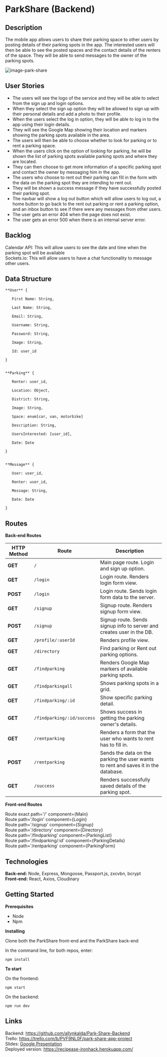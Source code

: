 # ParkShare (Backend)

## Description

The mobile app allows users to share their parking space to other users by posting details of their parking spots in the app. The interested users will then be able to see the posted spaces and the contact details of the renters of the space. They will be able to send messages to the owner of the parking spots.

![image-park-share](https://i.postimg.cc/v8CCDBGV/parkshare.png)

## User Stories

- The users will see the logo of the service and they will be able to select from the sign up and login options.</br>
- When they select the sign up option they will be allowed to sign up with their personal details and add a photo to their profile.</br>
- When the users select the log in option, they will be able to log in to the app using their login details.</br>
- They will see the Google Map showing their location and markers showing the parking spots available in the area.</br>
- The users will then be able to choose whether to look for parking or to rent a parking space.</br>
- When the users click on the option of looking for parking, he will be shown the list of parking spots available parking spots and where they are located.</br>
- They can then choose to get more information of a specific parking spot and contact the owner by messaging him in the app.</br>
- The users who choose to rent out their parking can fill in the form with the data on the parking spot they are intending to rent out.</br>
- They will be shown a success message if they have successfully posted their parking spot.</br>
- The navbar will show a log out button which will allow users to log out, a home button to go back to the rent out parking or rent a parking option, and an inbox button to see if there were any messages from other users.</br>
- The user gets an error 404 when the page does not exist. </br>
- The user gets an error 500 when there is an internal server error. </br>

## Backlog

Calendar API: This will allow users to see the date and time when the parking spot will be available</br>
Sockets.io: This will allow users to have a chat functionality to message other users.

## Data Structure
```
**User** { 

​	First Name: String,

​	Last Name: String,

​	Email: String,

​	Username: String,

​	Password: String,

​	Image: String,

​	Id: user_id

}
```
```

**Parking** {

​	Renter: user_id,

​	Location: Object,

​	District: String,

​	Image: String,

​	Space: enum[car, van, motorbike]

​	Description: String,

​	UsersInterested: [user_id],

​	Date: Date

}
```
```

**Message** {

​	User: user_id,

​	Renter: user_id,

​	Message: String,

​	Date: Date

}
```
## Routes

**Back-end Routes**

| HTTP Method | Route              | Description                                                  |
| ----------- | ------------------ | ------------------------------------------------------------ |
| ****GET****     | `/`                | Main page route. Login and sign up option.                   |
| ****GET****     | `/login`           | Login route. Renders login form view.                        |
| ****POST****    | `/login`           | Login route. Sends login form data to the server.            |
| ****GET****     | `/signup`          | Signup route. Renders signup form view.                      |
| ****POST****    | `/signup`          | Signup route. Sends signup info to server and creates user in the DB. |
| ****GET****     | `/profile/:userId` | Renders profile view.                                        |
| ****GET****     | `/directory`       | Find parking or Rent out parking options.                |
| ****GET****     | `/findparking`          | Renders Google Map markers of available parking spots.                                    |
| ****GET****    | `/findparkingall`          | Shows parking spots in a grid.                                 |
| ****GET****    | `/findparking/:id`       | Show specific parking detail.                                 |
| ****GET****    | `/findparking/:id/success`       | Shows success in getting the parking owner's details.                                 |
| ****GET****     | `/rentparking`  | Renders a form that the user who wants to rent has to fill in.                               |
| ****POST****     | `/rentparking`         | Sends the data on the parking the user wants to rent and saves it in the database.             |
| ****GET****     | `/success` | Renders successfully saved details of the parking spot.    </br>                          |

**Front-end Routes**

Route exact path='/' component={Main}</br>
Route path='/login' component={Login}</br>
Route path='/signup' component={Signup}</br>
Route path='/directory' component={Directory}</br>
Route path='/findparking' component={ParkingList}</br>
Route path='/findparking/:id' component={ParkingDetails}</br>
Route path='/rentparking' component={ParkingForm}</br>

## Technologies

****Back-end:**** Node, Express, Mongoose, Passport.js, zxcvbn, bcrypt</br>
****Front-end:**** React, Axios, Cloudinary

## Getting Started

**Prerequisites**
- Node
- Npm

**Installing**

Clone both the ParkShare front-end and the ParkShare back-end</br>

In the command line, for both repos, enter:
```
npm install
```

**To start**

On the frontend:
```
npm start
```

On the backend:
```
npm run dev
```

## Links

Backend: https://github.com/allynkalda/Park-Share-Backend</br>
Trello: https://trello.com/b/PVF9NL0F/park-share-app-project</br>
Slides: <a href="https://drive.google.com/open?id=1sWxuFSNB_YxhaRW1ekSc9qbvpFBxCCOs0QhjMow-Et0">Google Presentation</a></br>
Deployed version: https://recipease-ironhack.herokuapp.com/</br>

